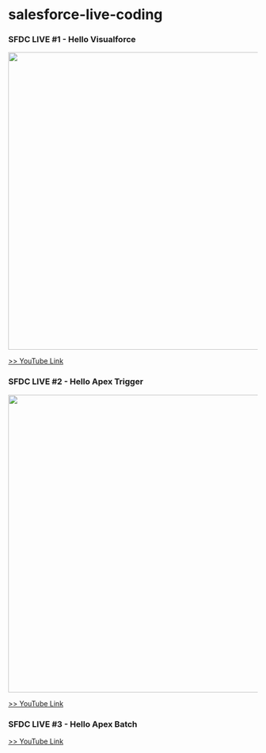 # salesforce-live-coding
### SFDC LIVE #1 - Hello Visualforce
<img src="http://f.st-hatena.com/images/fotolife/t/tyoshikawa1106/20150731/20150731222156.png?1438348930" width="600" />

<a href="https://www.youtube.com/watch?v=ePMVZfFHQ0k">>> YouTube Link</a>
  
### SFDC LIVE #2 - Hello Apex Trigger
<img src="http://f.st-hatena.com/images/fotolife/t/tyoshikawa1106/20150731/20150731222521.png" width="600" />

<a href="https://www.youtube.com/watch?v=Vs7rtPSJr_E">>> YouTube Link</a>

### SFDC LIVE #3 - Hello Apex Batch
<imag src="http://f.st-hatena.com/images/fotolife/t/tyoshikawa1106/20150914/20150914163952.png" width="600" />

<a href="https://www.youtube.com/watch?v=onQXlPhguHc">>> YouTube Link</a>
